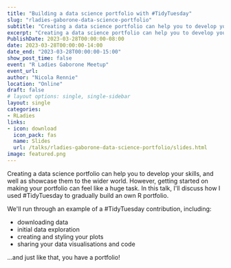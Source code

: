 ```yaml
---
title: "Building a data science portfolio with #TidyTuesday"
slug: "rladies-gaborone-data-science-portfolio"
subtitle: "Creating a data science portfolio can help you to develop your skills, and well as showcase them to the wider world. In this talk, we'll discuss how to build a portfolio with #TidyTuesday."
excerpt: "Creating a data science portfolio can help you to develop your skills, and well as showcase them to the wider world. In this talk, we'll discuss how to build a portfolio with #TidyTuesday."
PublishDate: 2023-03-28T00:00:00-08:00
date: 2023-03-28T00:00:00-14:00
date_end: "2023-03-28T00:00:00-15:00"
show_post_time: false
event: "R Ladies Gaborone Meetup"
event_url: 
author: "Nicola Rennie"
location: "Online"
draft: false
# layout options: single, single-sidebar
layout: single
categories:
- RLadies
links:
- icon: download
  icon_pack: fas
  name: Slides
  url: /talks/rladies-gaborone-data-science-portfolio/slides.html
image: featured.png
---
```


Creating a data science portfolio can help you to develop your skills, and well as showcase them to the wider world. However, getting started on making your portfolio can feel like a huge task. In this talk, I'll discuss how I used #TidyTuesday to gradually build an own R portfolio.

We'll run through an example of a #TidyTuesday contribution, including:

* downloading data
* initial data exploration
* creating and styling your plots
* sharing your data visualisations and code

...and just like that, you have a portfolio!
